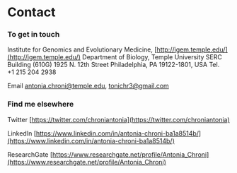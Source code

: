 # Contact



### To get in touch
Institute for Genomics and Evolutionary Medicine, [http://igem.temple.edu/](http://igem.temple.edu/)
Department of Biology, Temple University
SERC Building (610G)
1925 N. 12th Street 
Philadelphia, PA 19122-1801, USA
Tel.  +1 215 204 2938

Email [antonia.chroni@temple.edu](antonia.chroni@temple.edu), [tonichr3@gmail.com](tonichr3@gmail.com)



### Find me elsewhere
Twitter [https://twitter.com/chroniantonia](https://twitter.com/chroniantonia)



LinkedIn [https://www.linkedin.com/in/antonia-chroni-ba1a8514b/](https://www.linkedin.com/in/antonia-chroni-ba1a8514b/)



ResearchGate [https://www.researchgate.net/profile/Antonia_Chroni](https://www.researchgate.net/profile/Antonia_Chroni)
